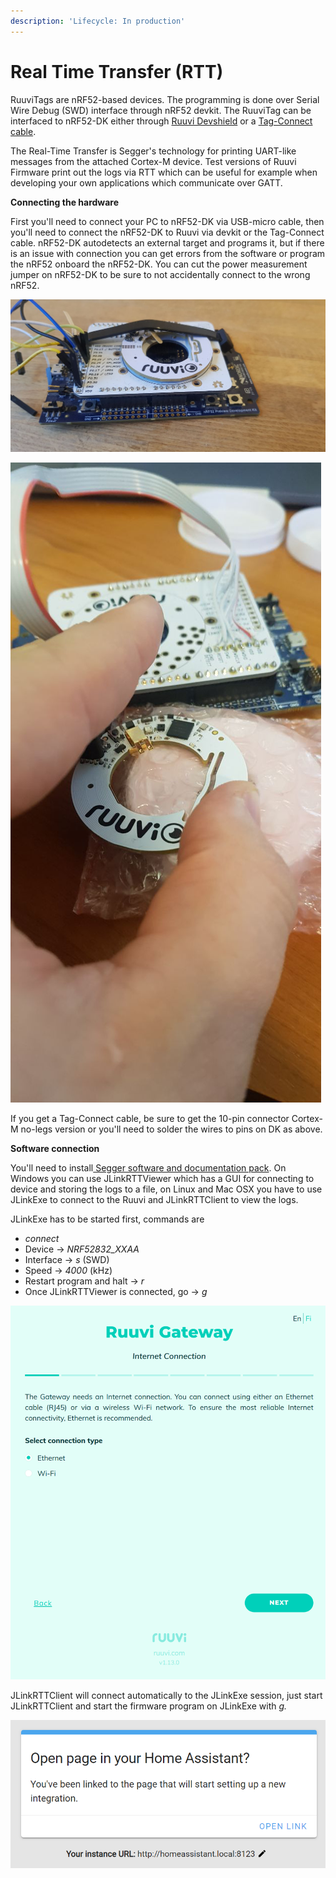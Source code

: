 ```yaml
---
description: 'Lifecycle: In production'
---
```


# Real Time Transfer \(RTT\)

RuuviTags are nRF52-based devices. The programming is done over Serial Wire Debug \(SWD\) interface through nRF52 devkit. The RuuviTag can be interfaced to nRF52-DK either through [Ruuvi Devshield](https://shop.ruuvi.com/product/devkit/) or a [Tag-Connect cable](http://www.tag-connect.com/TC2030-CTX-NL).

The Real-Time Transfer is Segger's technology for printing UART-like messages from the attached Cortex-M device. Test versions of Ruuvi Firmware print out the logs via RTT which can be useful for example when developing your own applications which communicate over GATT. 

**Connecting the hardware**

First you'll need to connect your PC to nRF52-DK via USB-micro cable, then you'll need to connect the nRF52-DK to Ruuvi via devkit or the Tag-Connect cable. nRF52-DK autodetects an external target and programs it, but if there is an issue with connection you can get errors from the software or program the nRF52 onboard the nRF52-DK. You can cut the power measurement jumper on nRF52-DK to be sure to not accidentally connect to the wrong nRF52. 

![RuuviTag zip-tied to devkit with soldered wires for debugging.](../.gitbook/assets/image%20%283%29%20%281%29.png)

![Programming a RuuviTag with DK and Tag-connect cable](../.gitbook/assets/image%20%286%29%20%281%29.png)

If you get a Tag-Connect cable, be sure to get the 10-pin connector Cortex-M no-legs version or you'll need to solder the wires to pins on DK as above.

**Software connection**

You'll need to install[ Segger software and documentation pack](https://www.segger.com/downloads/jlink/). On Windows you can use JLinkRTTViewer which has a GUI for connecting to device and storing the logs to a file, on Linux and Mac OSX you have to use JLinkExe to connect to the Ruuvi and JLinkRTTClient to view the logs.

JLinkExe has to be started first, commands are

* _connect_
* Device -&gt; _NRF52832\_XXAA_
* Interface -&gt; _s_ \(SWD\)
* Speed -&gt; _4000_ \(kHz\)
* Restart program and halt -&gt; _r_
* Once JLinkRTTViewer is connected, go -&gt; _g_

![JLinkExe connected to Ruuvi](../.gitbook/assets/image%20%287%29.png)

JLinkRTTClient will connect automatically to the JLinkExe session, just start JLinkRTTClient and start the firmware program on JLinkExe with _g._

![RTT Logs](../.gitbook/assets/image.png)



